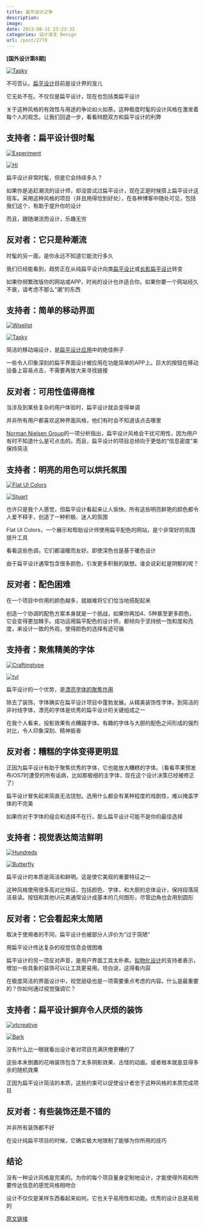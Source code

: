 ```yaml
---
title: 扁平设计之争
description: 
image: 
date: 2013-08-31 23:23:33
categories: 设计译文 Design
url: /post/2770
---
```


**[国外设计第8期]**

[![Tasky](http://designmodo.com/wp-content/uploads/2013/08/tasky.jpg)](http://taasky.com/)

不可否认，[扁平设计](http://designmodo.com/flat-design-principles/)目前是设计界的宠儿

它无处不在。不仅仅是扁平设计，现在也包括类扁平设计

关于这种风格的有效性与用途的争论如火如荼。这种极度时髦的设计风格在激发着每个人的观念。让我们回退一步，看看辩题双方和扁平设计的利弊

## 支持者：扁平设计很时髦

[![Experiment](http://designmodo.com/wp-content/uploads/2013/08/experiment.jpg)](http://cyclemon.com/)

[![Hi](http://designmodo.com/wp-content/uploads/2013/08/hi.jpg)](http://derekboateng.com/)

扁平设计非常时髦，但是它会持续多久？

如果你是追赶潮流的设计师，却没尝试过扁平设计，现在正是时候搭上扁平设计这班车。采用这种风格的项目（并且用得恰到好处），在各种博客中随处可见，包括我们这个，有助于提升你的设计

而且，跟随潮流而设计，乐趣无穷

## 反对者：它只是种潮流

时髦的另一面，是你永远不知道它能流行多久

我们已经能看到，趋势正在从纯扁平设计向类[扁平设计](http://designmodo.com/flat-design/)或[长影扁平设计](http://designmodo.com/long-shadows-design/)转变

如果你频繁改版你的网站或APP，时尚的设计也许适合你。如果你要一个网站经久不衰，请考虑不那么“潮”的东西

## 支持者：简单的移动界面

[![Wiselist](http://designmodo.com/wp-content/uploads/2013/08/wiselist.jpg)](http://www.wiselistapp.com/)

[![Tasky](http://designmodo.com/wp-content/uploads/2013/08/tasky.jpg)](http://taasky.com/)

简洁的移动端设计，是[扁平设计应用](http://designmodo.com/flat-design-mobile-apps/)中的绝佳例子

一些令人印象深刻的扁平界面设计被应用在功能简单的APP上。巨大的按钮在移动设备上容易点击，不需要再放大来寻找链接

## 反对者：可用性值得商榷

当涉及到某些复杂的用户体验时，扁平设计就会变得单调

并非所有用户都喜欢这种界面风格，他们有时会不知道该点击哪里

[Norman Nielsen Group](http://www.nngroup.com/articles/windows-8-disappointing-usability/)的一项分析指出，扁平设计风格会干扰可用性，因为用户有时不知道什么是可点击的。而且，扁平设计的项目总倾向于更低的“信息密度”来保持简洁

## 支持者：明亮的用色可以烘托氛围

[![Flat UI Colors](http://designmodo.com/wp-content/uploads/2013/08/flatui.jpg)](http://flatuicolors.com/)

[![Stuart](http://designmodo.com/wp-content/uploads/2013/08/stuart.jpg)](http://stuartregan.com/)

也许只是我个人感觉，但扁平设计看起来让人愉快。所有这些明亮鲜艳的颜色都令人爱不释手，创造了一种积极、迷人的氛围

Flat UI Colors，一个展示和帮助设计师使用扁平配色的网站，是个非常好的氛围提升工具

看看这些色调，它们都温暖而友好。即使深色也是基于暖色设计

由于扁平设计通常包含很多颜色，引发更多积极的联想。谁会说彩虹是阴郁的呢？

## 反对者：配色困难

在一个项目中你用的颜色越多，就越难将它们恰当地搭配起来

创造一个协调的配色方案本身就是一个挑战，如果你再加4、5种甚至更多颜色，它会变得更加棘手。成功运用扁平配色的设计师，都倾向于坚持统一饱和度和亮度，来设计一致的外观，使得颜色的选择有迹可循

## 支持者：聚焦精美的字体

[![Craftingtype](http://designmodo.com/wp-content/uploads/2013/08/craftingtype.jpg)](http://craftingtype.com/)

[![tvl](http://designmodo.com/wp-content/uploads/2013/08/tvl.jpg)](http://www.tvlcorp.com/)

扁平设计的一个优势，是[漂亮字体的聚焦作用](http://designmodo.com/flat-design-fonts/)

除去了装饰，字体确实在扁平设计项目中蓬勃发展。从精美装饰性字体，到简洁的非衬线字体，漂亮的字体是优秀的扁平设计的关键组成之一

在我个人看来，投影效果有点糟蹋字体。有趣的字体与大胆的配色之间形成的强烈对比，令人印象深刻、精神振奋

## 反对者：糟糕的字体变得更明显

正因为扁平设计有助于聚焦优秀的字体，它也能放大糟糕的字体。（看看苹果预发布iOS7时遭受的所有诟病，比如那极细的主字体，现在这个设计决策已经被修正了）

扁平设计冒失起来简直无法饶恕。选用什么都会有某种程度的戏剧性，难以掩盖字体的不完美

如果你对于字体的组合和选择不在行，那么扁平设计可能不是你的最佳选择

## 支持者：视觉表达简洁鲜明

[![Hundreds](http://designmodo.com/wp-content/uploads/2013/08/hundreds.jpg)](http://playhundreds.com/)

[![Butterfly](http://designmodo.com/wp-content/uploads/2013/08/butterfly.jpg)](http://www.butterfly.com.au/)

扁平设计的本质是简洁和鲜明。这是使它美观的重要特征之一

这种风格使用很多高对比特征，包括颜色、字体，和大胆的总体设计，保持段落简洁易读。按钮和其他UI元素通常设计成基本的几何图形，尽管边角也会用到圆形

## 反对者：它会看起来太简陋

取决于使用者的不同，扁平设计也被部分人评价为“过于简陋”

用扁平设计传达复杂的视觉信息会很困难

扁平设计的另一项反对声音，是用户界面工具太朴素。[拟物化设计](http://designmodo.com/skeuomorphism-ui-design/)的支持者表示，增加一些具象的装饰可以让工具更易用。坦白说，这得看内容

在极度简洁的界面设计中，视觉层级也是一项需要重点考虑的内容。什么是最重要的？你如何通过视觉强调它？

## 支持者：扁平设计摒弃令人厌烦的装饰

[![vtcreative](http://designmodo.com/wp-content/uploads/2013/08/vtcreative.jpg)](http://www.vtcreative.fr/)

[![Bark](http://designmodo.com/wp-content/uploads/2013/08/bark.jpg)](http://www.barkpr.com/)

没有什么比一眼就看出设计者对项目充满厌倦更糟的了

这些本末倒置的花哨装饰包含了太多阴影效果、古怪的动画，或者根本就是显得多余的随机效果

正因为扁平设计简洁的本质，这些约束可以促使设计者忠于这种风格的本质完成项目

## 反对者：有些装饰还是不错的

并非所有装饰都不好

在设计纯扁平项目的时候，它确实极大地限制了能够为你所用的技巧

## 结论

没有一种设计风格是完美的。为你的每个项目量身定制地设计，才能使得外观和所要传达信息的感觉风格相吻合

设计不仅仅是某样东西看起来如何。它也关乎易用性和功能。优秀的设计总是易用的

[原文链接](http://designmodo.com/pros-cons-flat-design/)